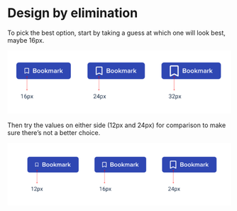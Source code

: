 # Design by elimination

To pick the best option, start by taking a guess at which one will look best, maybe 16px.

![](../.gitbook/assets/design-by-elimination1.png)

Then try the values on either side (12px and 24px) for comparison to make sure there’s not a better choice.

![](../.gitbook/assets/design-by-elimination2.png)
